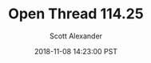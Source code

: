 ---
layout: podcast
title: "Open Thread 114.25"
author: Scott Alexander
description: https://slatestarcodex.com/2018/11/08/open-thread-114-25/
date: 2018-11-08 14:23:00 PST
length: 77766
duration: 19
guid: open-thread-114-25
---
